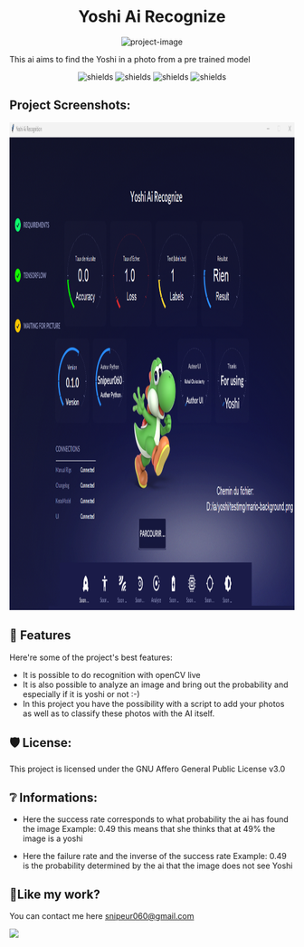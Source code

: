 <h1 align="center" id="title">Yoshi Ai Recognize</h1>

<p align="center"><img src="https://socialify.git.ci/Snipeur060/Yoshi-Ai-recognize/image?font=Jost&amp;language=1&amp;logo=https%3A%2F%2Favatars.githubusercontent.com%2Fu%2F15658638%3Fs%3D280%26v%3D4&amp;name=1&amp;pattern=Circuit%20Board&amp;theme=Dark" alt="project-image"></p>

<p id="description">This ai aims to find the Yoshi in a photo from a pre trained model</p>

<p align="center"><img src="https://img.shields.io/badge/TensorFlow-FF6F00?style=for-the-badge&amp;logo=tensorflow&amp;logoColor=white" alt="shields">
  
  <img src="https://img.shields.io/badge/Windows_11-0078D6?style=for-the-badge&amp;logo=windows&amp;logoColor=white" alt="shields">
  
  <img src="https://img.shields.io/badge/Linux-FCC624?style=for-the-badge&amp;logo=linux&amp;logoColor=black" alt="shields">
  <img src="https://img.shields.io/badge/Python-3776AB?style=for-the-badge&amp;logo=python&amp;logoColor=white" alt="shields"></p>


<h2>Project Screenshots:</h2>

<img src="https://github.com/Snipeur060/Yoshi-Ai-recognize/blob/main/readme_assets/gui_image.png?raw=true" alt="project-screenshot" width="1205" height="862" />
  
<h2>🧐 Features</h2>

Here're some of the project's best features:

*   It is possible to do recognition with openCV live
*   It is also possible to analyze an image and bring out the probability and especially if it is yoshi or not :-)
*   In this project you have the possibility with a script to add your photos as well as to classify these photos with the AI ​​itself.

<h2>🛡️ License:</h2>

This project is licensed under the GNU Affero General Public License v3.0

<h2>❔ Informations:</h2>

 * Here the success rate corresponds to what probability the ai has found the image Example: 0.49 this means that she thinks that at 49% the image is a yoshi

 * Here the failure rate and the inverse of the success rate Example: 0.49 is the probability determined by the ai that the image does not see Yoshi

<h2>💖Like my work?</h2>

You can contact me here snipeur060@gmail.com


<!--<img src="https://media0.giphy.com/media/EZNeKoejp9fuo/giphy.gif" />-->
<img src="https://64.media.tumblr.com/7e27ea4954e49d8e8c685b4385a6f306/3b5d0ec8eae36845-3e/s500x750/2443a4e6a136d867a697ac229950a4f7665893bc.gif" />

